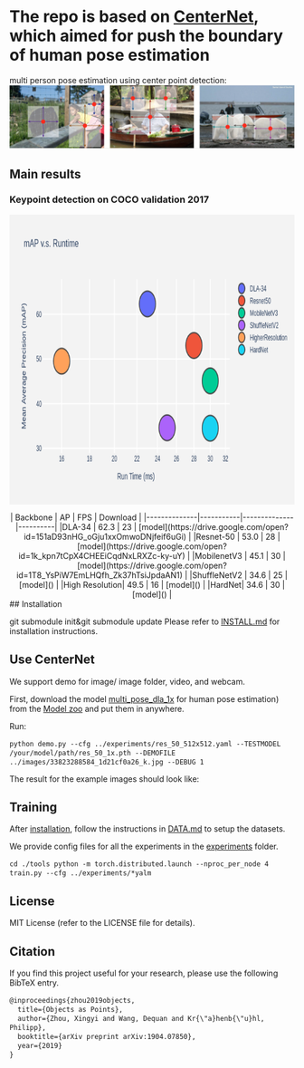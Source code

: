 # The repo is based on [CenterNet](https://arxiv.org/abs/1904.07850), which aimed for push the boundary of human pose estimation
multi person pose estimation using center point detection:
![](readme/fig2.png)

## Main results

### Keypoint detection on COCO validation 2017
<p align="center"> <img src='readme/performance.png' align="center" height="512px"></p>
<center>
| Backbone     |  AP       |  FPS         | Download | 
|--------------|-----------|--------------|----------|
|DLA-34        | 62.3      |    23      |   [model](https://drive.google.com/open?id=151aD93nHG_oGju1xxOmwoDNjfeif6uGi)  |
|Resnet-50     | 53.0      |    28      |   [model](https://drive.google.com/open?id=1k_kpn7tCpX4CHEEiCqdNxLRXZc-ky-uY)  |
|MobilenetV3   | 45.1      |    30      |   [model](https://drive.google.com/open?id=1T8_YsPiW7EmLHQfh_Zk37hTsiJpdaAN1)  |
|ShuffleNetV2  | 34.6      |    25      |   [model]()  |
|High Resolution| 49.5     |    16      |   [model]()  |
|HardNet| 34.6     |    30        |   [model]()  |
</center>
## Installation

git submodule init&git submodule update
Please refer to [INSTALL.md](readme/INSTALL.md) for installation instructions.

## Use CenterNet

We support demo for image/ image folder, video, and webcam. 

First, download the model [multi_pose_dla_1x](https://drive.google.com/open?id=151aD93nHG_oGju1xxOmwoDNjfeif6uGi) for human pose estimation) 
from the [Model zoo](https://drive.google.com/open?id=1UG2l8XtjOfBtG_GLpSdxlWS2wxFR8hQF) and put them in anywhere.

Run:
    
~~~
python demo.py --cfg ../experiments/res_50_512x512.yaml --TESTMODEL /your/model/path/res_50_1x.pth --DEMOFILE ../images/33823288584_1d21cf0a26_k.jpg --DEBUG 1
~~~
The result for the example images should look like:


## Training

After [installation](readme/INSTALL.md), follow the instructions in [DATA.md](readme/DATA.md) to setup the datasets.

We provide config files for all the experiments in the [experiments](experiments) folder.

```
cd ./tools python -m torch.distributed.launch --nproc_per_node 4 train.py --cfg ../experiments/*yalm
```

## License

MIT License (refer to the LICENSE file for details).

## Citation

If you find this project useful for your research, please use the following BibTeX entry.

    @inproceedings{zhou2019objects,
      title={Objects as Points},
      author={Zhou, Xingyi and Wang, Dequan and Kr{\"a}henb{\"u}hl, Philipp},
      booktitle={arXiv preprint arXiv:1904.07850},
      year={2019}
    }
